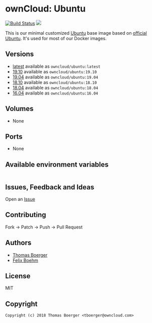 # ownCloud: Ubuntu

[![Build Status](https://cloud.drone.io/api/badges/owncloud-docker/ubuntu/status.svg)](https://cloud.drone.io/owncloud-docker/ubuntu)
[![](https://images.microbadger.com/badges/image/owncloud/ubuntu:latest.svg)](https://microbadger.com/images/owncloud/ubuntu:latest "Get your own image badge on microbadger.com")

This is our minimal customized [Ubuntu](http://www.ubuntu.com/) base image based on [official Ubuntu](https://registry.hub.docker.com/_/ubuntu/). It's used for most of our Docker images.

## Versions

* [latest](./latest) available as `owncloud/ubuntu:latest`
* [19.10](./v19.10) available as `owncloud/ubuntu:19.10`
* [19.04](./v19.04) available as `owncloud/ubuntu:19.04`
* [18.10](./v18.10) available as `owncloud/ubuntu:18.10`
* [18.04](./v18.04) available as `owncloud/ubuntu:18.04`
* [16.04](./v16.04) available as `owncloud/ubuntu:16.04`

## Volumes

* None

## Ports

* None

## Available environment variables

```

```

## Issues, Feedback and Ideas

Open an [Issue](https://github.com/owncloud-docker/ubuntu/issues)

## Contributing

Fork -> Patch -> Push -> Pull Request

## Authors

* [Thomas Boerger](https://github.com/tboerger)
* [Felix Boehm](https://github.com/felixboehm)

## License

MIT

## Copyright

```
Copyright (c) 2018 Thomas Boerger <tboerger@owncloud.com>
```
